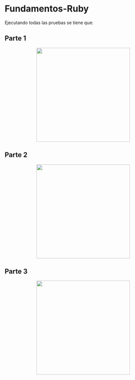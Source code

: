 # Fundamentos-Ruby
Ejecutando todas las pruebas se tiene que:
## Parte 1
<p align="center">
  <img src="![image](https://github.com/Daniel349167/Fundamentos-Ruby/assets/62466867/bae9ff65-cebf-44e1-bf5b-52d63e1b6253)" width="300" />
</p>

## Parte 2
<p align="center">
  <img src="https://github.com/Daniel349167/Fundamentos-Ruby/assets/62466867/1ab0febc-b6bc-4cd9-8808-b08858008535" width="300" />
</p>

## Parte 3
<p align="center">
  <img src="![image](https://github.com/Daniel349167/Fundamentos-Ruby/assets/62466867/736fb57f-d4ae-49ab-84a7-68d476876484)" width="300" />
</p>

